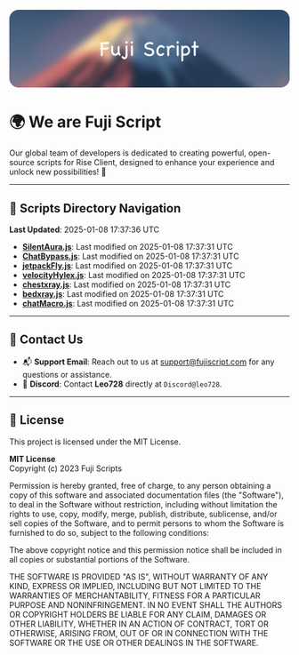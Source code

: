 ![Banner](.github/b.webp)

# 🌍 **We are Fuji Script**

Our global team of developers is dedicated to creating powerful, open-source scripts for Rise Client, designed to enhance your experience and unlock new possibilities! 🌟

---
<!-- SCRIPTS_NAVIGATION_START -->
## 📂 **Scripts Directory Navigation**

**Last Updated**: 2025-01-08 17:37:36 UTC

- **[SilentAura.js](scripts/SilentAura.js)**: Last modified on 2025-01-08 17:37:31 UTC
- **[ChatBypass.js](scripts/ChatBypass.js)**: Last modified on 2025-01-08 17:37:31 UTC
- **[jetpackFly.js](scripts/jetpackFly.js)**: Last modified on 2025-01-08 17:37:31 UTC
- **[velocityHylex.js](scripts/velocityHylex.js)**: Last modified on 2025-01-08 17:37:31 UTC
- **[chestxray.js](scripts/chestxray.js)**: Last modified on 2025-01-08 17:37:31 UTC
- **[bedxray.js](scripts/bedxray.js)**: Last modified on 2025-01-08 17:37:31 UTC
- **[chatMacro.js](scripts/chatMacro.js)**: Last modified on 2025-01-08 17:37:31 UTC

<!-- SCRIPTS_NAVIGATION_END -->

---

## 💬 **Contact Us**  
- 📬 **Support Email**: Reach out to us at [support@fujiscript.com](mailto:support@fujiscript.com) for any questions or assistance.  
- 💬 **Discord**: Contact **Leo728** directly at `Discord@leo728`.

---

## 📜 **License**

This project is licensed under the MIT License.  

**MIT License**  
Copyright (c) 2023 Fuji Scripts  

Permission is hereby granted, free of charge, to any person obtaining a copy of this software and associated documentation files (the "Software"), to deal in the Software without restriction, including without limitation the rights to use, copy, modify, merge, publish, distribute, sublicense, and/or sell copies of the Software, and to permit persons to whom the Software is furnished to do so, subject to the following conditions:  

The above copyright notice and this permission notice shall be included in all copies or substantial portions of the Software.  

THE SOFTWARE IS PROVIDED "AS IS", WITHOUT WARRANTY OF ANY KIND, EXPRESS OR IMPLIED, INCLUDING BUT NOT LIMITED TO THE WARRANTIES OF MERCHANTABILITY, FITNESS FOR A PARTICULAR PURPOSE AND NONINFRINGEMENT. IN NO EVENT SHALL THE AUTHORS OR COPYRIGHT HOLDERS BE LIABLE FOR ANY CLAIM, DAMAGES OR OTHER LIABILITY, WHETHER IN AN ACTION OF CONTRACT, TORT OR OTHERWISE, ARISING FROM, OUT OF OR IN CONNECTION WITH THE SOFTWARE OR THE USE OR OTHER DEALINGS IN THE SOFTWARE.  
